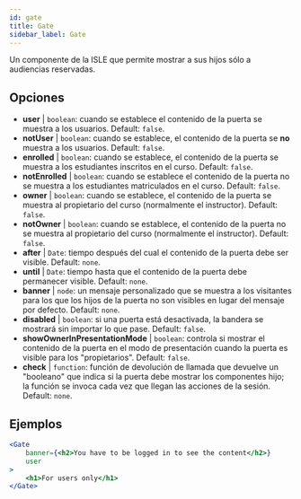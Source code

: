 ```yaml
---
id: gate 
title: Gate
sidebar_label: Gate
---
```


Un componente de la ISLE que permite mostrar a sus hijos sólo a audiencias reservadas.

## Opciones

* __user__ | `boolean`: cuando se establece el contenido de la puerta se muestra a los usuarios. Default: `false`.
* __notUser__ | `boolean`: cuando se establece, el contenido de la puerta se **no** muestra a los usuarios. Default: `false`.
* __enrolled__ | `boolean`: cuando se establece, el contenido de la puerta se muestra a los estudiantes inscritos en el curso. Default: `false`.
* __notEnrolled__ | `boolean`: cuando se establece el contenido de la puerta no se muestra a los estudiantes matriculados en el curso. Default: `false`.
* __owner__ | `boolean`: cuando se establece, el contenido de la puerta se muestra al propietario del curso (normalmente el instructor). Default: `false`.
* __notOwner__ | `boolean`: cuando se establece, el contenido de la puerta no se muestra al propietario del curso (normalmente el instructor). Default: `false`.
* __after__ | `Date`: tiempo después del cual el contenido de la puerta debe ser visible. Default: `none`.
* __until__ | `Date`: tiempo hasta que el contenido de la puerta debe permanecer visible. Default: `none`.
* __banner__ | `node`: un mensaje personalizado que se muestra a los visitantes para los que los hijos de la puerta no son visibles en lugar del mensaje por defecto. Default: `none`.
* __disabled__ | `boolean`: si una puerta está desactivada, la bandera se mostrará sin importar lo que pase. Default: `false`.
* __showOwnerInPresentationMode__ | `boolean`: controla si mostrar el contenido de la puerta en el modo de presentación cuando la puerta es visible para los "propietarios". Default: `false`.
* __check__ | `function`: función de devolución de llamada que devuelve un "booleano" que indica si la puerta debe mostrar los componentes hijo; la función se invoca cada vez que llegan las acciones de la sesión. Default: `none`.


## Ejemplos

```jsx live
<Gate 
    banner={<h2>You have to be logged in to see the content</h2>}
    user 
>
    <h1>For users only</h1>
</Gate>
``` 



